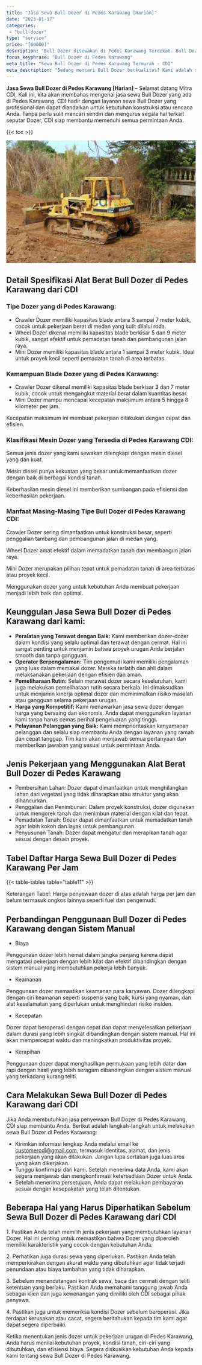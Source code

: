 ```yaml
---
title: "Jasa Sewa Bull Dozer di Pedes Karawang [Harian]"
date: "2023-01-17"
categories:
 - "bull-dozer"
type: "service"
price: "[60000]"
description: "Bull Dozer disewakan di Pedes Karawang Terdekat. Bull Dozer ini menjadi solusi utama dalam proyek pembangunan sebagai alat berat berkualitas tinggi dan produktif. Dapatkan informasi lengkap dengan menghubungi kami."
focus_keyphrase: "Bull Dozer di Pedes Karawang"
meta_title: "Sewa Bull Dozer di Pedes Karawang Termurah - CDI"
meta_description: "Sedang mencari Bull Dozer berkualitas? Kami adalah solusi tepat dengan penawaran terbaik. Klik untuk info lebih lanjut."
---
```


**Jasa Sewa Bull Dozer di Pedes Karawang [Harian]** – Selamat datang Mitra CDI, Kali ini, kita akan membahas mengenai jasa sewa Bull Dozer yang ada di Pedes Karawang. CDI hadir dengan layanan sewa Bull Dozer yang profesional dan dapat diandalkan untuk kebutuhan konstruksi atau rencana Anda. Tanpa perlu sulit mencari sendiri dan mengurus segala hal terkait seputar Dozer, CDI siap membantu memenuhi semua permintaan Anda.

{{< toc >}}

![Jasa Sewa Bull Dozer di Pedes Karawang [Harian]](/images/bull-dozer/bull-dozer-03.jpg)

## Detail Spesifikasi Alat Berat Bull Dozer di Pedes Karawang dari CDI

### Tipe Dozer yang di Pedes Karawang:

*   Crawler Dozer memiliki kapasitas blade antara 3 sampai 7 meter kubik, cocok untuk pekerjaan berat di medan yang sulit dilalui roda.
*   Wheel Dozer dikenal memiliki kapasitas blade berkisar 5 dan 9 meter kubik, sangat efektif untuk pemadatan tanah dan pembangunan jalan raya.
*   Mini Dozer memiliki kapasitas blade antara 1 sampai 3 meter kubik. Ideal untuk proyek kecil seperti pemadatan tanah di area terbatas.

### Kemampuan Blade Dozer yang di Pedes Karawang:

*   Crawler Dozer dikenal memiliki kapasitas blade berkisar 3 dan 7 meter kubik, cocok untuk mengangkut material berat dalam kuantitas besar.
*   Mini Dozer mampu mencapai kecepatan maksimum antara 5 hingga 8 kilometer per jam.

Kecepatan maksimum ini membuat pekerjaan dilakukan dengan cepat dan efisien.

### Klasifikasi Mesin Dozer yang Tersedia di Pedes Karawang CDI:

Semua jenis dozer yang kami sewakan dilengkapi dengan mesin diesel yang dan kuat.

Mesin diesel punya kekuatan yang besar untuk memanfaatkan dozer dengan baik di berbagai kondisi tanah.

Keberhasilan mesin diesel ini memberikan sumbangan pada efisiensi dan keberhasilan pekerjaan.

### Manfaat Masing-Masing Tipe Bull Dozer di Pedes Karawang CDI:

Crawler Dozer sering dimanfaatkan untuk konstruksi besar, seperti penggalian tambang dan pembangunan jalan di medan yang.

Wheel Dozer amat efektif dalam memadatkan tanah dan membangun jalan raya.

Mini Dozer merupakan pilihan tepat untuk pemadatan tanah di area terbatas atau proyek kecil.

Menggunakan dozer yang untuk kebutuhan Anda membuat pekerjaan menjadi lebih baik dan optimal.

## Keunggulan Jasa Sewa Bull Dozer di Pedes Karawang dari kami:

*   **Peralatan yang Terawat dengan Baik:** Kami memberikan dozer-dozer dalam kondisi yang selalu optimal dan terawat dengan cermat. Hal ini sangat penting untuk menjamin bahwa proyek urugan Anda berjalan smooth dan tanpa gangguan.
*   **Operator Berpengalaman:** Tim pengemudi kami memiliki pengalaman yang luas dalam memakai dozer. Mereka terlatih dan ahli dalam melaksanakan pekerjaan dengan efisien dan aman.
*   **Pemeliharaan Rutin:** Selain merawat dozer secara keseluruhan, kami juga melakukan pemeliharaan rutin secara berkala. Ini dimaksudkan untuk menjamin kinerja optimal dozer dan meminimalkan risiko masalah atau gangguan selama pekerjaan urugan.
*   **Harga yang Kompetitif:** Kami menawarkan jasa sewa dozer dengan harga yang bersaing dan ekonomis. Anda dapat menggunakan layanan kami tanpa harus cemas perihal pengeluaran yang tinggi.
*   **Pelayanan Pelanggan yang Baik:** Kami memprioritaskan kenyamanan pelanggan dan selalu siap membantu Anda dengan layanan yang ramah dan cepat tanggap. Tim kami akan menjawab semua pertanyaan dan memberikan jawaban yang sesuai untuk permintaan Anda.

## Jenis Pekerjaan yang Menggunakan Alat Berat Bull Dozer di Pedes Karawang

*   Pembersihan Lahan: Dozer dapat dimanfaatkan untuk menghilangkan lahan dari vegetasi yang tidak diharapkan atau struktur yang akan dihancurkan.
*   Penggalian dan Penimbunan: Dalam proyek konstruksi, dozer digunakan untuk mengorek tanah dan menimbun material dengan kilat dan tepat.
*   Pemadatan Tanah: Dozer dapat dimanfaatkan untuk memadatkan tanah agar lebih kokoh dan layak untuk pembangunan.
*   Penyusunan Tanah: Dozer dapat mengatur dan merapikan tanah agar sesuai dengan desain proyek.

## Tabel Daftar Harga Sewa Bull Dozer di Pedes Karawang Per Jam

{{< table-tables table="table11" >}}

Keterangan Tabel: Harga penyewaan dozer di atas adalah harga per jam dan belum termasuk ongkos lainnya seperti fuel dan pengemudi.

## Perbandingan Penggunaan Bull Dozer di Pedes Karawang dengan Sistem Manual

*   Biaya

Penggunaan dozer lebih hemat dalam jangka panjang karena dapat mengatasi pekerjaan dengan lebih kilat dan efektif dibandingkan dengan sistem manual yang membutuhkan pekerja lebih banyak.
*   Keamanan

Penggunaan dozer memastikan keamanan para karyawan. Dozer dilengkapi dengan ciri keamanan seperti suspensi yang baik, kursi yang nyaman, dan alat keselamatan yang diperlukan untuk menghindari risiko insiden.
*   Kecepatan

Dozer dapat beroperasi dengan cepat dan dapat menyelesaikan pekerjaan dalam durasi yang lebih singkat dibandingkan dengan sistem manual. Hal ini akan mempercepat waktu dan meningkatkan produktivitas proyek.
*   Kerapihan

Penggunaan dozer dapat menghasilkan permukaan yang lebih datar dan rapi dengan hasil yang lebih seragam dibandingkan dengan sistem manual yang terkadang kurang teliti.

## Cara Melakukan Sewa Bull Dozer di Pedes Karawang dari CDI

Jika Anda membutuhkan jasa penyewaan Bull Dozer di Pedes Karawang, CDI siap membantu Anda. Berikut adalah langkah-langkah untuk melakukan sewa Bull Dozer di Pedes Karawang:

*   Kirimkan informasi lengkap Anda melalui email ke customercdi@gmail.com, termasuk identitas, alamat, dan jenis pekerjaan yang akan dilakukan. Jangan lupa sertakan juga luas area yang akan dikerjakan.
*   Tunggu konfirmasi dari kami. Setelah menerima data Anda, kami akan segera menjawab dan mengkonfirmasi ketersediaan Dozer untuk Anda.
*   Setelah menerima persetujuan, Anda dapat melakukan pembayaran sesuai dengan kesepakatan yang telah ditentukan.

## Beberapa Hal yang Harus Diperhatikan Sebelum Sewa Bull Dozer di Pedes Karawang dari CDI

1\.  Pastikan Anda telah memilih jenis pekerjaan yang membutuhkan layanan Dozer. Hal ini penting untuk memastikan bahwa Dozer yang diperoleh memiliki karakteristik yang cocok dengan kebutuhan Anda.

2\.  Perhatikan juga durasi sewa yang diperlukan. Pastikan Anda telah memperkirakan dengan akurat waktu yang dibutuhkan agar tidak terjadi penundaan atau biaya tambahan yang tidak diharapkan.

3\.  Sebelum menandatangani kontrak sewa, baca dan cermati dengan teliti ketentuan yang berlaku. Pastikan Anda memahami tanggung jawab Anda sebagai klien dan juga kewenangan yang dimiliki oleh CDI sebagai pihak penyewa.

4\.  Pastikan juga untuk memeriksa kondisi Dozer sebelum beroperasi. Jika terdapat kerusakan atau cacat, segera beritahukan kepada tim kami agar dapat segera diperbaiki.

Ketika menentukan jenis dozer untuk pekerjaan urugan di Pedes Karawang, Anda harus menilai kebutuhan proyek, kondisi tanah, ciri-ciri yang dibutuhkan, dan efisiensi biaya. Segera diskusikan kebutuhan Anda kepada kami tentang sewa Bull Dozer di Pedes Karawang.